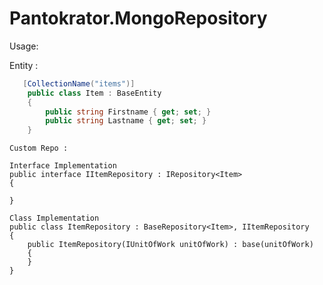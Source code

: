 # Pantokrator.MongoRepository

Usage:

Entity :

```cs
   [CollectionName("items")]
    public class Item : BaseEntity
    {
        public string Firstname { get; set; }
        public string Lastname { get; set; }
    }
```
    
    
    Custom Repo : 
    
    Interface Implementation
    public interface IItemRepository : IRepository<Item>
    {
    
    }
    
    Class Implementation
    public class ItemRepository : BaseRepository<Item>, IItemRepository
    {
        public ItemRepository(IUnitOfWork unitOfWork) : base(unitOfWork)
        {
        }
    }
    
    
    
    
